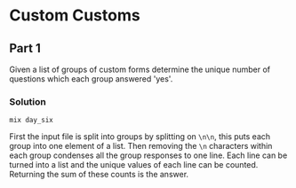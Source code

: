 # Custom Customs

## Part 1
Given a list of groups of custom forms determine the unique number of questions which each group answered 'yes'.

### Solution
```mix day_six```

First the input file is split into groups by splitting on `\n\n`, this puts each group into one element of a list. Then removing the `\n` characters within each group condenses all the group responses to one line. Each line can be turned into a list and the unique values of each line can be counted. Returning the sum of these counts is the answer.
